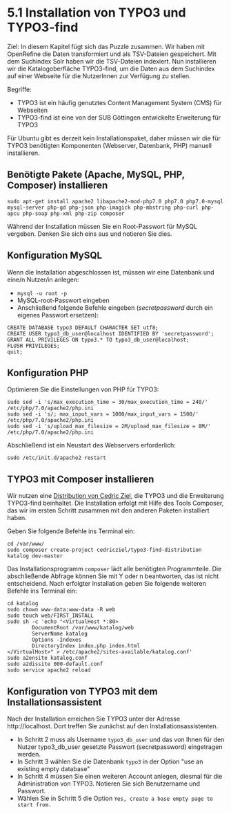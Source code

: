 # 5.1 Installation von TYPO3 und TYPO3-find

Ziel: In diesem Kapitel fügt sich das Puzzle zusammen. Wir haben mit OpenRefine die Daten transformiert und als TSV-Dateien gespeichert. Mit dem Suchindex Solr haben wir die TSV-Dateien indexiert. Nun installieren wir die Katalogoberfläche TYPO3-find, um die Daten aus dem Suchindex auf einer Webseite für die NutzerInnen zur Verfügung zu stellen.

Begriffe:

* TYPO3 ist ein häufig genutztes Content Management System (CMS) für Webseiten
* TYPO3-find ist eine von der SUB Göttingen entwickelte Erweiterung für TYPO3

Für Ubuntu gibt es derzeit kein Installationspaket, daher müssen wir die für TYPO3 benötigten Komponenten (Webserver, Datenbank, PHP) manuell installieren.

## Benötigte Pakete (Apache, MySQL, PHP, Composer) installieren

```
sudo apt-get install apache2 libapache2-mod-php7.0 php7.0 php7.0-mysql mysql-server php-gd php-json php-imagick php-mbstring php-curl php-apcu php-soap php-xml php-zip composer
```

Während der Installation müssen Sie ein Root-Passwort für MySQL vergeben. Denken Sie sich eins aus und notieren Sie dies.

## Konfiguration MySQL

Wenn die Installation abgeschlossen ist, müssen wir eine Datenbank und eine/n Nutzer/in anlegen:
* ```mysql -u root -p```
* MySQL-root-Passwort eingeben
* Anschließend folgende Befehle eingeben (_secretpassword_ durch ein eigenes Passwort ersetzen):
```
CREATE DATABASE typo3 DEFAULT CHARACTER SET utf8;
CREATE USER typo3_db_user@localhost IDENTIFIED BY 'secretpassword';
GRANT ALL PRIVILEGES ON typo3.* TO typo3_db_user@localhost;
FLUSH PRIVILEGES;
quit;
```

## Konfiguration PHP

Optimieren Sie die Einstellungen von PHP für TYPO3:
```
sudo sed -i 's/max_execution_time = 30/max_execution_time = 240/' /etc/php/7.0/apache2/php.ini
sudo sed -i 's/; max_input_vars = 1000/max_input_vars = 1500/' /etc/php/7.0/apache2/php.ini
sudo sed -i 's/upload_max_filesize = 2M/upload_max_filesize = 8M/' /etc/php/7.0/apache2/php.ini
```

Abschließend ist ein Neustart des Webservers erforderlich:
```
sudo /etc/init.d/apache2 restart
```

## TYPO3 mit Composer installieren

Wir nutzen eine [Distribution von Cedric Ziel](https://github.com/cedricziel/typo3-find-distribution), die TYPO3 und die Erweiterung TYPO3-find beinhaltet. Die Installation erfolgt mit Hilfe des Tools Composer, das wir im ersten Schritt zusammen mit den anderen Paketen installiert haben.

Geben Sie folgende Befehle ins Terminal ein:

```
cd /var/www/
sudo composer create-project cedricziel/typo3-find-distribution katalog dev-master
```

Das Installationsprogramm ```composer``` lädt alle benötigten Programmteile. Die abschließende Abfrage können Sie mit Y oder n beantworten, das ist nicht entscheidend. Nach erfolgter Installation geben Sie folgende weiteren Befehle ins Terminal ein:


```
cd katalog
sudo chown www-data:www-data -R web
sudo touch web/FIRST_INSTALL
sudo sh -c 'echo "<VirtualHost *:80>
        DocumentRoot /var/www/katalog/web
        ServerName katalog
        Options -Indexes
        DirectoryIndex index.php index.html
</VirtualHost>" > /etc/apache2/sites-available/katalog.conf'
sudo a2ensite katalog.conf
sudo a2dissite 000-default.conf
sudo service apache2 reload
```

## Konfiguration von TYPO3 mit dem Installationsassistent

Nach der Installation erreichen Sie TYPO3 unter der Adresse http://localhost. Dort treffen Sie zunächst auf den Installationsassistenten.
* In Schritt 2 muss als Username ```typo3_db_user``` und das von Ihnen für den Nutzer typo3_db_user gesetzte Passwort (secretpassword) eingetragen werden.
* In Schritt 3 wählen Sie die Datenbank ```typo3``` in der Option "use an existing empty database" 
* In Schritt 4 müssen Sie einen weiteren Account anlegen, diesmal für die Administration von TYPO3. Notieren Sie sich Benutzername und Passwort.
* Wählen Sie in Schritt 5 die Option ```Yes, create a base empty page to start from.```
